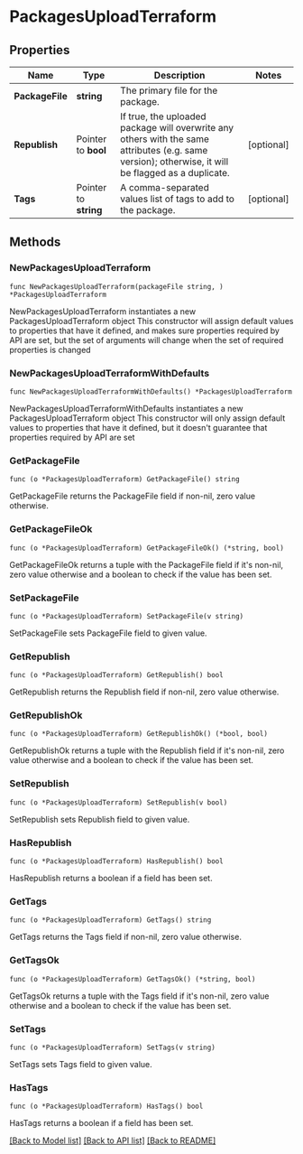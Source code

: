 # PackagesUploadTerraform

## Properties

Name | Type | Description | Notes
------------ | ------------- | ------------- | -------------
**PackageFile** | **string** | The primary file for the package. | 
**Republish** | Pointer to **bool** | If true, the uploaded package will overwrite any others with the same attributes (e.g. same version); otherwise, it will be flagged as a duplicate. | [optional] 
**Tags** | Pointer to **string** | A comma-separated values list of tags to add to the package. | [optional] 

## Methods

### NewPackagesUploadTerraform

`func NewPackagesUploadTerraform(packageFile string, ) *PackagesUploadTerraform`

NewPackagesUploadTerraform instantiates a new PackagesUploadTerraform object
This constructor will assign default values to properties that have it defined,
and makes sure properties required by API are set, but the set of arguments
will change when the set of required properties is changed

### NewPackagesUploadTerraformWithDefaults

`func NewPackagesUploadTerraformWithDefaults() *PackagesUploadTerraform`

NewPackagesUploadTerraformWithDefaults instantiates a new PackagesUploadTerraform object
This constructor will only assign default values to properties that have it defined,
but it doesn't guarantee that properties required by API are set

### GetPackageFile

`func (o *PackagesUploadTerraform) GetPackageFile() string`

GetPackageFile returns the PackageFile field if non-nil, zero value otherwise.

### GetPackageFileOk

`func (o *PackagesUploadTerraform) GetPackageFileOk() (*string, bool)`

GetPackageFileOk returns a tuple with the PackageFile field if it's non-nil, zero value otherwise
and a boolean to check if the value has been set.

### SetPackageFile

`func (o *PackagesUploadTerraform) SetPackageFile(v string)`

SetPackageFile sets PackageFile field to given value.


### GetRepublish

`func (o *PackagesUploadTerraform) GetRepublish() bool`

GetRepublish returns the Republish field if non-nil, zero value otherwise.

### GetRepublishOk

`func (o *PackagesUploadTerraform) GetRepublishOk() (*bool, bool)`

GetRepublishOk returns a tuple with the Republish field if it's non-nil, zero value otherwise
and a boolean to check if the value has been set.

### SetRepublish

`func (o *PackagesUploadTerraform) SetRepublish(v bool)`

SetRepublish sets Republish field to given value.

### HasRepublish

`func (o *PackagesUploadTerraform) HasRepublish() bool`

HasRepublish returns a boolean if a field has been set.

### GetTags

`func (o *PackagesUploadTerraform) GetTags() string`

GetTags returns the Tags field if non-nil, zero value otherwise.

### GetTagsOk

`func (o *PackagesUploadTerraform) GetTagsOk() (*string, bool)`

GetTagsOk returns a tuple with the Tags field if it's non-nil, zero value otherwise
and a boolean to check if the value has been set.

### SetTags

`func (o *PackagesUploadTerraform) SetTags(v string)`

SetTags sets Tags field to given value.

### HasTags

`func (o *PackagesUploadTerraform) HasTags() bool`

HasTags returns a boolean if a field has been set.


[[Back to Model list]](../README.md#documentation-for-models) [[Back to API list]](../README.md#documentation-for-api-endpoints) [[Back to README]](../README.md)


